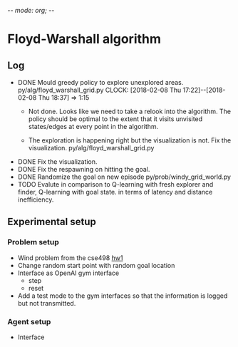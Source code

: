 -*- mode: org; -*-
# Floyd-Warshall algorithm

## Log
* DONE Mould greedy policy to explore unexplored areas.
  py/alg/floyd_warshall_grid.py
  CLOCK: [2018-02-08 Thu 17:22]--[2018-02-08 Thu 18:37] =>  1:15
  * Not done. Looks like we need to take a relook into the algorithm.
  The policy should be optimal to the extent that it visits unvisited
  states/edges at every point in the algorithm.

  * The exploration is happening right but the visualization is not.
    Fix the visualization.
    py/alg/floyd_warshall_grid.py
* DONE Fix the visualization.
* DONE Fix the respawning on hitting the goal.
* DONE Randomize the goal on new episode
  py/prob/windy_grid_world.py
* TODO Evalute in comparison to Q-learning with fresh explorer and finder, Q-learning with goal state.
  in terms of latency and distance inefficiency.

## Experimental setup

### Problem setup
* Wind problem from the cse498
[hw1](./hw1.jpg)
* Change random start point with random goal location
* Interface as OpenAI gym interface
    + step
    + reset
* Add a test mode to the gym interfaces so that the information is logged but not transmitted.

### Agent setup
* Interface

